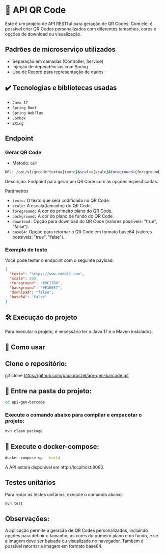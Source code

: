 # 🎯 API QR Code
Este é um projeto de API RESTful para geração de QR Codes. Com ele, é possível criar QR Codes personalizados com diferentes tamanhos, cores e opções de download ou visualização.

## Padrões de microserviço utilizados
* Separação em camadas (Controller, Service)
* Injeção de dependências com Spring
* Uso de Record para representação de dados

## ✔️ Tecnologias e bibliotecas usadas
- `Java 17`
- `Spring Boot`
- `Spring WebFlux`
- `Lombok`
- `ZXing`

## Endpoint
### Gerar QR Code

- Método: `GET`

```bash
URL: /api/v1/qrcode?texto={texto}&scale={scale}&foreground={foreground}&background={background}&download={download}&base64={base64}
```
Descrição: Endpoint para gerar um QR Code com as opções especificadas.

Parâmetros

- `texto:` O texto que será codificado no QR Code.
- `scale:` A escala(tamanho) do QR Code.
- `foreground:` A cor do primeiro plano do QR Code.
- `background:` A cor do plano de fundo do QR Code.
- `download:` Opção para download do QR Code (valores possíveis: "true", "false").
- `base64:` Opção para retornar o QR Code em formato base64 (valores possíveis: "true", "false").

### Exemplo de teste
Você pode testar o endpoint com o seguinte payload:
```json
{
  "texto": "https://www.reddit.com",
  "scale": 200,
  "foreground": "#9C27B0",
  "background": "#E1BEE7",
  "download": "false",
  "base64": "false"
}
```

## 🛠️ Execução do projeto
Para executar o projeto, é necessário ter o Java 17 e o Maven instalados.

## 🚀 Como usar
## Clone o repositório:
git clone https://github.com/pauloruszel/api-gen-barcode.git

## 📁 Entre na pasta do projeto:
```bash
cd api-gen-barcode
```
### Execute o comando abaixo para compilar e empacotar o projeto:
```bash
mvn clean package
```
## 🐳 Execute o docker-compose:
```bash
docker-compose up --build
```
A API estará disponível em http://localhost:8080.

## Testes unitários
Para rodar os testes unitários, execute o comando abaixo:
```bash
mvn test
```

## Observações:
A aplicação permite a geração de QR Codes personalizados, incluindo opções para definir o tamanho, as cores do primeiro plano e do fundo, e se a imagem deve ser baixada ou visualizada no navegador. Também é possível retornar a imagem em formato base64.
